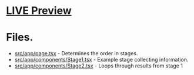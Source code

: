 # [LIVE Preview](https://thunter1000.github.io/example-react-flow/)

# Files.

- [src/app/page.tsx](./src/app/page.tsx) - Determines the order in stages.
- [src/app/components/Stage1.tsx](./src/app/components/Stage1.tsx) - Example stage collecting information.
- [src/app/components/Stage2.tsx](./src/app/components/Stage2.tsx) - Loops through results from stage 1